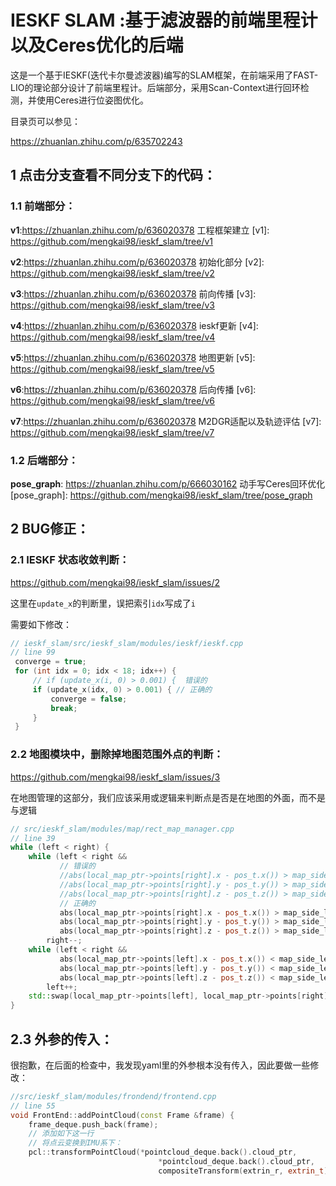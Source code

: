 # IESKF SLAM :基于滤波器的前端里程计以及Ceres优化的后端
这是一个基于IESKF(迭代卡尔曼滤波器)编写的SLAM框架，在前端采用了FAST-LIO的理论部分设计了前端里程计。后端部分，采用Scan-Context进行回环检测，并使用Ceres进行位姿图优化。

目录页可以参见：

https://zhuanlan.zhihu.com/p/635702243

## 1 点击分支查看不同分支下的代码：

### 1.1 前端部分：

**v1**:https://zhuanlan.zhihu.com/p/636020378 工程框架建立
[v1]: https://github.com/mengkai98/ieskf_slam/tree/v1

**v2**:https://zhuanlan.zhihu.com/p/636020378 初始化部分
[v2]: https://github.com/mengkai98/ieskf_slam/tree/v2

**v3**:https://zhuanlan.zhihu.com/p/636020378 前向传播
[v3]: https://github.com/mengkai98/ieskf_slam/tree/v3

**v4**:https://zhuanlan.zhihu.com/p/636020378 ieskf更新
[v4]: https://github.com/mengkai98/ieskf_slam/tree/v4

**v5**:https://zhuanlan.zhihu.com/p/636020378 地图更新
[v5]: https://github.com/mengkai98/ieskf_slam/tree/v5

**v6**:https://zhuanlan.zhihu.com/p/636020378 后向传播
[v6]: https://github.com/mengkai98/ieskf_slam/tree/v6

**v7**:https://zhuanlan.zhihu.com/p/636020378 M2DGR适配以及轨迹评估
[v7]: https://github.com/mengkai98/ieskf_slam/tree/v7

### 1.2 后端部分：

**pose_graph**: https://zhuanlan.zhihu.com/p/666030162 动手写Ceres回环优化
[pose_graph]: https://github.com/mengkai98/ieskf_slam/tree/pose_graph


## 2  BUG修正：

### 2.1 IESKF 状态收敛判断：

https://github.com/mengkai98/ieskf_slam/issues/2

这里在`update_x`的判断里，误把索引`idx`写成了`i`

需要如下修改：

```c++
// ieskf_slam/src/ieskf_slam/modules/ieskf/ieskf.cpp
// line 99
 converge = true; 
 for (int idx = 0; idx < 18; idx++) { 
     // if (update_x(i, 0) > 0.001) {  错误的
     if (update_x(idx, 0) > 0.001) { // 正确的
         converge = false; 
         break; 
     } 
 } 
```

### 2.2 地图模块中，删除掉地图范围外点的判断：

https://github.com/mengkai98/ieskf_slam/issues/3

在地图管理的这部分，我们应该采用或逻辑来判断点是否是在地图的外面，而不是与逻辑

```c++
// src/ieskf_slam/modules/map/rect_map_manager.cpp
// line 39
while (left < right) {
    while (left < right &&
           // 错误的
           //abs(local_map_ptr->points[right].x - pos_t.x()) > map_side_length_2 &&
           //abs(local_map_ptr->points[right].y - pos_t.y()) > map_side_length_2 &&
           //abs(local_map_ptr->points[right].z - pos_t.z()) > map_side_length_2)
           // 正确的
           abs(local_map_ptr->points[right].x - pos_t.x()) > map_side_length_2 ||
           abs(local_map_ptr->points[right].y - pos_t.y()) > map_side_length_2 ||
           abs(local_map_ptr->points[right].z - pos_t.z()) > map_side_length_2)
        right--;
    while (left < right &&
           abs(local_map_ptr->points[left].x - pos_t.x()) < map_side_length_2 &&
           abs(local_map_ptr->points[left].y - pos_t.y()) < map_side_length_2 &&
           abs(local_map_ptr->points[left].z - pos_t.z()) < map_side_length_2)
        left++;
    std::swap(local_map_ptr->points[left], local_map_ptr->points[right]);
}
```

## 2.3 外参的传入：

很抱歉，在后面的检查中，我发现yaml里的外参根本没有传入，因此要做一些修改：

```c++
//src/ieskf_slam/modules/frondend/frontend.cpp
// line 55
void FrontEnd::addPointCloud(const Frame &frame) {
    frame_deque.push_back(frame);
    // 添加如下这一行
    // 将点云变换到IMU系下：
    pcl::transformPointCloud(*pointcloud_deque.back().cloud_ptr,
                                 *pointcloud_deque.back().cloud_ptr,
                                 compositeTransform(extrin_r, extrin_t).cast<float>());
```


